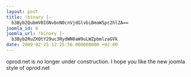 ```yaml
---
layout: post
title: !binary |-
  b3Byb2QubmV0IGNvbnN0cnVjdGlvbiBmaW5pc2hlZA==
joomla_id: 6
joomla_url: !binary |-
  b3Byb2RuZXQtY29uc3RydWN0aW9uLWZpbmlzaGVk
date: 2009-02-25 12:25:56.000000000 +02:00
---
```

oprod.net is no longer under construction. I hope you like the new joomla style of oprod.net

